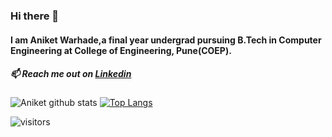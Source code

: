 ### Hi there 👋  
#### I am Aniket Warhade,a final year undergrad pursuing B.Tech in Computer Engineering at College of Engineering, Pune(COEP).
##### 📫 Reach me out on [Linkedin](https://www.linkedin.com/in/aniket-warhade-b699471b0/)



![Aniket github stats](https://github-readme-stats.vercel.app/api?username=aniketbwarhade&show_icons=true&theme=radical) [![Top Langs](https://github-readme-stats.vercel.app/api/top-langs/?username=aniketbwarhade&&hide=scss,prolog&&langs_count=8&layout=compact&show_icons=true&theme=radical)](https://github.com/aniketbwarhade/github-readme-stats)

![visitors](https://visitor-badge.laobi.icu/badge?page_id=aniketbwarhade.aniketbwarhade)

